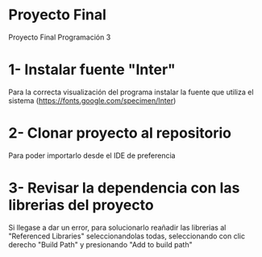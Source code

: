 # Proyecto Final
Proyecto Final Programación 3

# 1- Instalar fuente "Inter" 
Para la correcta visualización del programa instalar la fuente que utiliza el sistema (https://fonts.google.com/specimen/Inter)
# 2- Clonar proyecto al repositorio
Para poder importarlo desde el IDE de preferencia
# 3- Revisar la dependencia con las librerias del proyecto
Si llegase a dar un error, para solucionarlo reañadir las librerias al "Referenced Libraries" seleccionandolas todas, seleccionando con clic derecho "Build Path" y presionando "Add to build path"


